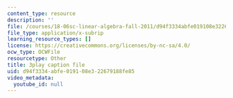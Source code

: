 ```yaml
---
content_type: resource
description: ''
file: /courses/18-06sc-linear-algebra-fall-2011/d94f3334abfe019108e322679188fe85_OsHY7ycgbaE.srt
file_type: application/x-subrip
learning_resource_types: []
license: https://creativecommons.org/licenses/by-nc-sa/4.0/
ocw_type: OCWFile
resourcetype: Other
title: 3play caption file
uid: d94f3334-abfe-0191-08e3-22679188fe85
video_metadata:
  youtube_id: null
---
```

